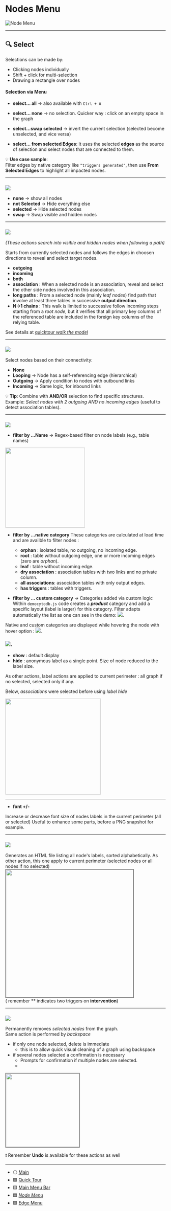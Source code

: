 # Nodes Menu

![Node Menu](./img/nodesMenu.png)

---

## 🔍 Select

Selections can be made by:
- Clicking nodes individually
- Shift + click for multi-selection
- Drawing a rectangle over nodes

#### Selection via Menu

- **select... all** → also available with `Ctrl + A`
- **select... none** → no selection. Quicker way : click on an empty space in the graph
- **select...swap selected** → invert the current selection (selected become unselected, and vice versa)

- **select... from selected Edges**: It uses the selected **edges** as the source of selection and select nodes that are connected to them. 

💡 **Use case sample**:  
Filter edges by native category like `"triggers generated"`, then use **From Selected Edges** to highlight all impacted nodes.

---

### <img src ='./img/hideMenu.png' >

- **none** → show all nodes 
- **not Selected** → Hide everything else
- **selected** → Hide selected nodes
- **swap** → Swap visible and hidden nodes


---

### <img src ='./img/followAndShowMenu.png' >

*(These actions search into visible and hidden nodes when following a path)*

Starts from currently selected nodes and follows the edges in choosen directions to reveal and select target nodes.   
- **outgoing**
- **incoming**
- **both**   
- **association** :  When a selected node is an association, reveal and select the other side nodes involved in this association.   
- **long paths** : From a selected node (mainly *leaf nodes*) find path that involve at least three tables in successive **output direction**.
- **N->1 chains** : This walk is limited to successive follow incoming steps starting from a *root node*, but it verifies that all primary key columns of the referenced table are included in the foreign key columns of the relying table.

See details at [quicktour *walk the model* ](quickTour.md#walk-the-model) 

---

### <img src ='./img/degreeMenu.png' >

Select nodes based on their connectivity:

- **None**
- **Looping** → Node has a self-referencing edge (hierarchical)
- **Outgoing** → Apply condition to nodes with outbound links
- **Incoming** → Same logic, for inbound links

💡 **Tip**: Combine with **AND/OR** selection to find specific structures.  
Example: *Select nodes with 2 outgoing AND no incoming edges* (useful to detect association tables).


---

### <img src ='./img/filterByMenu.png' >
- **filter by ...Name** → Regex-based filter on node labels (e.g., table names)
 <img src ='./img/filterByName.png' width= "250px" >


- **filter by ...native category** 
These categories are calculated at load time and are availble to filter nodes : 

  - **orphan** : isolated table, no outgoing, no incoming edge.
  - **root** : table without outgoing edge, one or more incoming edges (zero are *orphan*).
  - **leaf** : table without incoming edge. 
  - **dry association** : association tables with two links and no private column.
  - **all associations**: association tables with only output edges.
  - **has triggers** : tables with triggers.

- **filter by ... custom category** → Categories added via custom logic   
Within `democytodb.js` code creates a ***product*** category and add a specific layout (label is larger) for this category. 
Filter adapts automatically the list as one can see in the demo:
<img src = "./img/customCategory.png">.  

Native and custom categories are displayed while hovering the node with hover option : 
<img src = "./img/nativeAndCustomHover.png">.  


### <img src = "./img/labelNodes.png">.  

- **show** : default display 
- **hide** : anonymous label as a single point. Size of node reduced to the label size. 

As other actions, label actions are applied to current perimeter : all graph if no selected, selected only if any. 

Below, *associations* were selected before using *label hide*

<img src = "./img/labelHide.png" width = 300px>  

---

- **font +/-**

Increase or decrease font size of nodes labels in the current perimeter (all or selected)
Useful to enhance some parts, before a PNG snapshot for example. 


---

### <img src ='./img/listMenu.png' >

Generates an HTML file listing all node's labels, sorted alphabetically.
As other action, this one apply to current perimeter (selected nodes or all nodes if no selected)
<img src = "./img/listNodes.png" width = 400px style="border: 2px solid grey;">  
( remember ** indicates two triggers on **intervention**)

---

### <img src ='./img/deleteMenu.png' >

Permanently removes *selected nodes* from the graph.   
Same action is performed by *backspace*

- if only one node selected, delete is immediate 
  - this is to allow quick visual cleaning of a graph using backspace
- if several nodes selected a confirmation is necessary    
  - Prompts for confirmation if multiple nodes are selected.   
  - 
 <img src = "./img/deleteNodes.png" width = 230px style="border: 2px solid grey;">   


❗ Remember **Undo** is available for these actions as well

---

- ⚪️ [Main](./main.md)
- 🟩 [Quick Tour](./quickTour.md)  
- 🟨 [Main Menu Bar](./menuBar.md)  
- 🟦 [*Node Menu*](./menuNodesSelectHide.md)  
- 🟥 [Edge Menu](./menuEdgesSelectHide.md)  